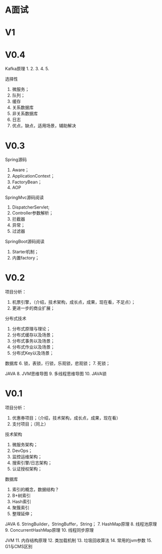 # A面试

# V1

# V0.4

Kafka原理
1. 
2. 
3. 
4. 
5. 

选择性
1. 微服务；
2. 队列；
3. 缓存
4. 关系数据库
5. 非关系数据库
6. 日志
7. 优点，缺点，适用场景，辅助解决

# V0.3

Spring源码
1. Aware；
2. ApplicationContext；
3. FactoryBean；
4. AOP

SpringMvc源码阅读
1. DispatcherServlet;
2. Controller参数解析；
3. 拦截器
4. 异常；
5. 过滤器

SpringBoot源码阅读
1. Starter机制；
2. 内置factory；

# V0.2

项目分析：
1. 机票引擎，（介绍，技术架构，成长点，成果，现在看，不足点）；
2. 更进一步的商业扩展；

分布式技术
1. 分布式原理与理论；
2. 分布式缓存以及场景；
3. 分布式事务以及场景；
4. 分布式作业以及场景；
5. 分布式Key以及场景；

数据库
6. 锁，表锁，行锁，乐观锁，悲观锁；
7. 死锁；

JAVA
8. JVM思维导图
9. 多线程思维导图
10. JAVA锁


# V0.1

项目分析：
1. 优惠券项目；（介绍，技术架构，成长点，成果，现在看）
2. 支付项目；（同上）

技术架构
1. 微服务架构；
2. DevOps；
3. 监控运维架构；
4. 搜索引擎/日志架构；
5. 认证授权架构；

数据库
1. 索引的概念，数据结构？
2. B+树索引
3. Hash索引
4. 聚簇索引
5. 整理延伸；

JAVA
6. StringBuilder，StringBuffer，String；
7. HashMap原理
8. 线程池原理
9. ConcurrentHashMap原理
10. 线程同步原理

JVM
11. 内存结构原理
12. 类加载机制
13. 垃圾回收算法
14. 常用的jvm参数
15. G1与CMS区别
